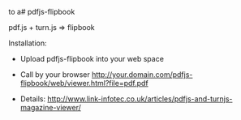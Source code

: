 to a# pdfjs-flipbook

pdf.js + turn.js => flipbook

Installation:

- Upload pdfjs-flipbook into your web space

- Call by your browser http://your.domain.com/pdfjs-flipbook/web/viewer.html?file=pdf.pdf

- Details: http://www.link-infotec.co.uk/articles/pdfjs-and-turnjs-magazine-viewer/
